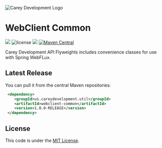 ![Carey Development Logo](http://careydevelopment.us/img/branding/careydevelopment-logo-sm.png)

# WebClient Common 
![](https://img.shields.io/badge/jdk-11-blue.svg) ![license](https://img.shields.io/badge/license-MIT-blue.svg) 
![](https://img.shields.io/badge/maven-3.6.3-blue.svg)
[![Maven Central](https://maven-badges.herokuapp.com/maven-central/us.careydevelopment.model.api/webclient-common/badge.svg)](https://search.maven.org/artifact/us.careydevelopment.model.api/webclient-common/1.0.0-RELEASE/jar)



Carey Development API Flyweights includes convenience classes for use with Spring WebFLux.


## Latest Release
You can pull it from the central Maven repositories:

```xml
 <dependency>
    <groupId>us.careydevelopment.util</groupId>
    <artifactId>webclient-common</artifactId>
    <version>1.0.0-RELEASE</version>
 </dependency>
```

## License
This code is under the [MIT License](https://github.com/careydevelopment/webclient-common/blob/main/LICENSE).
